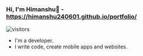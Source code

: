### Hi, I'm Himanshu👋 - https://himanshu240601.github.io/portfolio/

![visitors](https://visitor-badge.glitch.me/badge?page_id=[page.id](https://github.com/himanshu240601/himanshu240601))

- I'm a developer.
- I write code, create mobile apps and websites.
